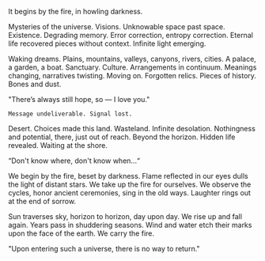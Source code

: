 It begins by the fire, in howling darkness.

Mysteries of the universe. Visions. Unknowable space past space. Existence. Degrading memory. Error correction, entropy correction. Eternal life recovered pieces without context. Infinite light emerging. 

Waking dreams. Plains, mountains, valleys, canyons, rivers, cities. A palace, a garden, a boat. Sanctuary. Culture. Arrangements in continuum. Meanings changing, narratives twisting. Moving on. Forgotten relics. Pieces of history. Bones and dust. 

"There’s always still hope, so — I love you."

`Message undeliverable. Signal lost.`

Desert. Choices made this land. Wasteland. Infinite desolation. Nothingness and potential, there, just out of reach. Beyond the horizon. Hidden life revealed. Waiting at the shore.

“Don't know where, don't know when...“

We begin by the fire, beset by darkness. Flame reflected in our eyes dulls the light of distant stars. We take up the fire for ourselves. We observe the cycles, honor ancient ceremonies, sing in the old ways. Laughter rings out at the end of sorrow.

Sun traverses sky, horizon to horizon, day upon day. We rise up and fall again. Years pass in shuddering seasons. Wind and water etch their marks upon the face of the earth. We carry the fire.

"Upon entering such a universe, there is no way to return."
